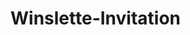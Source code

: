 # Winslette-Invitation
<!DOCTYPE html>
<html lang="en">
<head>
    <meta charset="UTF-8">
    <meta name="viewport" content="width=device-width, initial-scale=1.0">
    <title>Winslette's Birthday Invitation</title>
    <script src="https://cdn.tailwindcss.com"></script>
    <style>
        @import url('https://fonts.googleapis.com/css2?family=Dancing+Script:wght@400;600;700&family=Crimson+Text:ital,wght@0,400;0,600;1,400&display=swap');
        
        body {
            font-family: 'Crimson Text', serif;
            background: linear-gradient(135deg, #f8f4ff 0%, #f0e6ff 50%, #ffe6f2 100%);
            min-height: 100vh;
            overflow-x: hidden;
        }

        .dancing-script {
            font-family: 'Dancing Script', cursive;
        }

        /* Butterfly animations */
        .butterfly {
            position: absolute;
            width: 30px;
            height: 30px;
            animation: fly 15s infinite linear;
            z-index: 10;
        }

        .butterfly:nth-child(1) { animation-delay: 0s; }
        .butterfly:nth-child(2) { animation-delay: -3s; }
        .butterfly:nth-child(3) { animation-delay: -6s; }
        .butterfly:nth-child(4) { animation-delay: -9s; }
        .butterfly:nth-child(5) { animation-delay: -12s; }

        @keyframes fly {
            0% { transform: translateX(-50px) translateY(50vh) rotate(0deg); }
            25% { transform: translateX(25vw) translateY(20vh) rotate(90deg); }
            50% { transform: translateX(75vw) translateY(70vh) rotate(180deg); }
            75% { transform: translateX(50vw) translateY(30vh) rotate(270deg); }
            100% { transform: translateX(100vw) translateY(60vh) rotate(360deg); }
        }

        /* Vine borders */
        .vine-border {
            position: fixed;
            pointer-events: none;
            z-index: 5;
        }

        .vine-top {
            top: 0;
            left: 0;
            right: 0;
            height: 80px;
        }

        .vine-bottom {
            bottom: 0;
            left: 0;
            right: 0;
            height: 80px;
        }

        .vine-left {
            left: 0;
            top: 0;
            bottom: 0;
            width: 80px;
        }

        .vine-right {
            right: 0;
            top: 0;
            bottom: 0;
            width: 80px;
        }

        /* Envelope animation */
        .envelope {
            cursor: pointer;
            transition: transform 0.3s ease;
        }

        .envelope:hover {
            transform: scale(1.05);
        }

        .envelope-flap {
            transform-origin: bottom center;
            transition: transform 0.8s ease;
        }

        .envelope-open .envelope-flap {
            transform: rotateX(180deg);
        }

        /* Card animations */
        .invitation-card {
            transform: translateY(100px) scale(0);
            opacity: 0;
            transition: all 0.8s ease;
        }

        .card-visible {
            transform: translateY(0) scale(1);
            opacity: 1;
        }

        .card-flip {
            transform-style: preserve-3d;
            transition: transform 0.6s ease;
        }

        .card-flipped {
            transform: rotateY(180deg);
        }

        .card-front, .card-back {
            backface-visibility: hidden;
            position: absolute;
            width: 100%;
            height: 100%;
        }

        .card-back {
            transform: rotateY(180deg);
        }

        /* Modal styles */
        .modal {
            display: none;
            position: fixed;
            top: 0;
            left: 0;
            width: 100%;
            height: 100%;
            background: rgba(0, 0, 0, 0.8);
            z-index: 1000;
            justify-content: center;
            align-items: center;
        }

        .modal.show {
            display: flex;
        }

        /* Page transitions */
        .page {
            display: none;
        }

        .page.active {
            display: block;
        }

        .fade-in {
            animation: fadeIn 0.8s ease;
        }

        @keyframes fadeIn {
            from { opacity: 0; transform: translateY(20px); }
            to { opacity: 1; transform: translateY(0); }
        }
    </style>
</head>
<body>
    <!-- Animated Butterflies -->
    <div class="butterfly">🦋</div>
    <div class="butterfly">🦋</div>
    <div class="butterfly">🦋</div>
    <div class="butterfly">🦋</div>
    <div class="butterfly">🦋</div>

    <!-- Vine Borders -->
    <div class="vine-border vine-top">
        <svg width="100%" height="80" viewBox="0 0 1200 80" fill="none">
            <path d="M0,40 Q150,10 300,40 T600,40 T900,40 T1200,40" stroke="#8B5A8C" stroke-width="3" fill="none"/>
            <circle cx="100" cy="25" r="8" fill="#E879F9"/>
            <circle cx="250" cy="55" r="6" fill="#F472B6"/>
            <circle cx="400" cy="20" r="7" fill="#C084FC"/>
            <circle cx="550" cy="50" r="8" fill="#E879F9"/>
            <circle cx="700" cy="25" r="6" fill="#F472B6"/>
            <circle cx="850" cy="45" r="7" fill="#C084FC"/>
            <circle cx="1000" cy="30" r="8" fill="#E879F9"/>
            <path d="M80,25 Q90,15 100,25 Q110,35 120,25" stroke="#22C55E" stroke-width="2" fill="none"/>
            <path d="M230,55 Q240,45 250,55 Q260,65 270,55" stroke="#22C55E" stroke-width="2" fill="none"/>
            <path d="M380,20 Q390,10 400,20 Q410,30 420,20" stroke="#22C55E" stroke-width="2" fill="none"/>
        </svg>
    </div>

    <div class="vine-border vine-bottom">
        <svg width="100%" height="80" viewBox="0 0 1200 80" fill="none">
            <path d="M0,40 Q150,70 300,40 T600,40 T900,40 T1200,40" stroke="#8B5A8C" stroke-width="3" fill="none"/>
            <circle cx="150" cy="60" r="8" fill="#F472B6"/>
            <circle cx="300" cy="25" r="6" fill="#C084FC"/>
            <circle cx="450" cy="55" r="7" fill="#E879F9"/>
            <circle cx="600" cy="30" r="8" fill="#F472B6"/>
            <circle cx="750" cy="50" r="6" fill="#C084FC"/>
            <circle cx="900" cy="25" r="7" fill="#E879F9"/>
            <circle cx="1050" cy="45" r="8" fill="#F472B6"/>
        </svg>
    </div>

    <div class="vine-border vine-left">
        <svg width="80" height="100%" viewBox="0 0 80 800" fill="none">
            <path d="M40,0 Q10,100 40,200 T40,400 T40,600 T40,800" stroke="#8B5A8C" stroke-width="3" fill="none"/>
            <circle cx="25" cy="120" r="7" fill="#E879F9"/>
            <circle cx="55" cy="280" r="6" fill="#F472B6"/>
            <circle cx="20" cy="440" r="8" fill="#C084FC"/>
            <circle cx="60" cy="600" r="7" fill="#E879F9"/>
        </svg>
    </div>

    <div class="vine-border vine-right">
        <svg width="80" height="100%" viewBox="0 0 80 800" fill="none">
            <path d="M40,0 Q70,100 40,200 T40,400 T40,600 T40,800" stroke="#8B5A8C" stroke-width="3" fill="none"/>
            <circle cx="55" cy="150" r="6" fill="#F472B6"/>
            <circle cx="25" cy="320" r="8" fill="#C084FC"/>
            <circle cx="60" cy="480" r="7" fill="#E879F9"/>
            <circle cx="20" cy="640" r="6" fill="#F472B6"/>
        </svg>
    </div>

    <!-- Homepage -->
    <div id="homepage" class="page active">
        <div class="min-h-screen flex items-center justify-center p-8">
            <div class="text-center">
                <h1 class="dancing-script text-6xl md:text-8xl text-purple-800 mb-8 font-bold">
                    Welcome
                </h1>
                <p class="text-xl text-purple-700 mb-12 max-w-md mx-auto">
                    You have received a special invitation...
                </p>
                
                <!-- Envelope -->
                <div id="envelope" class="envelope relative mx-auto w-80 h-56">
                    <!-- Envelope Body -->
                    <div class="absolute inset-0 bg-gradient-to-br from-purple-200 to-pink-200 rounded-lg shadow-2xl border-2 border-purple-300"></div>
                    
                    <!-- Envelope Flap -->
                    <div id="envelope-flap" class="envelope-flap absolute top-0 left-0 right-0 h-32 bg-gradient-to-br from-purple-300 to-pink-300 rounded-t-lg border-2 border-purple-400" style="clip-path: polygon(0 0, 100% 0, 50% 100%);">
                    </div>
                    
                    <!-- Envelope Seal -->
                    <div class="absolute top-16 left-1/2 transform -translate-x-1/2 w-12 h-12 bg-gradient-to-br from-pink-400 to-purple-400 rounded-full flex items-center justify-center text-white text-xl shadow-lg">
                        💌
                    </div>
                    
                    <!-- Click instruction -->
                    <div class="absolute -bottom-12 left-1/2 transform -translate-x-1/2 text-purple-600 text-sm animate-pulse">
                        Click to open
                    </div>
                </div>

                <!-- Invitation Card -->
                <div id="invitation-card" class="invitation-card absolute top-1/2 left-1/2 transform -translate-x-1/2 -translate-y-1/2 w-80 h-96">
                    <div id="card-container" class="card-flip relative w-full h-full">
                        <!-- Card Front -->
                        <div class="card-front bg-gradient-to-br from-white to-purple-50 rounded-2xl shadow-2xl border-4 border-purple-200 p-8 flex flex-col justify-center items-center">
                            <div class="text-center">
                                <div class="text-4xl mb-4">🎉</div>
                                <h2 class="dancing-script text-3xl text-purple-800 font-bold mb-4">
                                    You're Invited to
                                </h2>
                                <h3 class="dancing-script text-4xl text-pink-600 font-bold mb-6">
                                    Winslette's 18th Birthday
                                </h3>
                                <div class="text-2xl text-purple-700 font-semibold">
                                    12.29.25
                                </div>
                                <div class="mt-6 flex justify-center space-x-2">
                                    <div class="w-3 h-3 bg-pink-400 rounded-full"></div>
                                    <div class="w-3 h-3 bg-purple-400 rounded-full"></div>
                                    <div class="w-3 h-3 bg-pink-400 rounded-full"></div>
                                </div>
                            </div>
                        </div>

                        <!-- Card Back -->
                        <div class="card-back bg-gradient-to-br from-white to-pink-50 rounded-2xl shadow-2xl border-4 border-pink-200 p-8 flex flex-col justify-center items-center">
                            <div class="text-center">
                                <div class="text-4xl mb-6">💕</div>
                                <h2 class="dancing-script text-4xl text-purple-800 font-bold mb-8">
                                    Will you come?
                                </h2>
                                <div class="space-y-4">
                                    <button id="yes-btn" class="w-32 py-3 bg-gradient-to-r from-pink-400 to-purple-400 text-white font-semibold rounded-full shadow-lg hover:from-pink-500 hover:to-purple-500 transform hover:scale-105 transition-all duration-200">
                                        Yes! 💖
                                    </button>
                                    <button id="no-btn" class="w-32 py-3 bg-gradient-to-r from-gray-400 to-gray-500 text-white font-semibold rounded-full shadow-lg hover:from-gray-500 hover:to-gray-600 transform hover:scale-105 transition-all duration-200">
                                        No 😢
                                    </button>
                                </div>
                            </div>
                        </div>
                    </div>
                </div>
            </div>
        </div>
    </div>

    <!-- RSVP Page -->
    <div id="rsvp-page" class="page">
        <div class="min-h-screen flex items-center justify-center p-8">
            <div class="bg-gradient-to-br from-white to-purple-50 rounded-3xl shadow-2xl border-4 border-purple-200 p-12 max-w-2xl w-full text-center">

                <h1 class="dancing-script text-6xl text-purple-800 font-bold mb-8">
                    WELCOME!
                </h1>
                <div class="space-y-6 text-lg text-purple-700">
                    <p class="font-semibold">Congratulations! You're officially invited to celebrate!</p>
                    <div class="bg-gradient-to-r from-pink-100 to-purple-100 rounded-2xl p-6 border-2 border-purple-200">
                        <h3 class="dancing-script text-3xl text-pink-600 font-bold mb-4">Event Details</h3>
                        <div class="space-y-3">
                            <div><strong>Date:</strong> <input type="text" value="December 29, 2025" class="ml-2 px-3 py-1 border border-purple-300 rounded-lg bg-white focus:outline-none focus:ring-2 focus:ring-purple-400"></div>
                            <div><strong>Time:</strong> <input type="text" value="3:00 p.m" class="ml-2 px-3 py-1 border border-purple-300 rounded-lg bg-white focus:outline-none focus:ring-2 focus:ring-purple-400"></div>
                            <div><strong>Location:</strong> <input type="text" value="Nuan - San Vicente, Bacolor" class="ml-2 px-3 py-1 border border-purple-300 rounded-lg bg-white focus:outline-none focus:ring-2 focus:ring-purple-400"></div>
                        </div>
                    </div>
                    <div class="bg-gradient-to-r from-purple-100 to-pink-100 rounded-2xl p-6 border-2 border-pink-200">
                        <h3 class="dancing-script text-2xl text-purple-600 font-bold mb-3">RSVP PASS</h3>
                        <input type="url" value="https://form.jotform.com/252514652105045" class="w-full px-4 py-3 border border-pink-300 rounded-lg bg-white focus:outline-none focus:ring-2 focus:ring-pink-400" id="rsvp-link">
                        <div class="mt-3">
                            <a href="https://form.jotform.com/252514652105045" id="clickable-link" target="_blank" rel="noopener noreferrer" class="text-purple-600 hover:text-purple-800 underline font-semibold">Click here to RSVP</a>
                        </div>
                    </div>
                    <button onclick="goBack()" class="mt-8 px-8 py-3 bg-gradient-to-r from-purple-400 to-pink-400 text-white font-semibold rounded-full shadow-lg hover:from-purple-500 hover:to-pink-500 transform hover:scale-105 transition-all duration-200">
                        ← Back to Invitation
                    </button>
                </div>
            </div>
        </div>
    </div>

    <!-- Blocked Modal -->
    <div id="blocked-modal" class="modal">
        <div class="bg-gradient-to-br from-red-100 to-pink-100 rounded-3xl shadow-2xl border-4 border-red-300 p-8 max-w-md text-center">
            <div class="text-6xl mb-4">🚫</div>
            <h2 class="dancing-script text-4xl text-red-600 font-bold mb-4">
                You are blocked!
            </h2>
            <p class="text-red-700 mb-6">
                How could you say no to Winslette's special day? 😢
            </p>
            <button onclick="closeModal()" class="px-6 py-3 bg-gradient-to-r from-red-400 to-pink-400 text-white font-semibold rounded-full shadow-lg hover:from-red-500 hover:to-pink-500 transform hover:scale-105 transition-all duration-200">
                I changed my mind! 💕
            </button>
        </div>
    </div>

    <script>
        let cardFlipped = false;
        let envelopeOpened = false;

        // Envelope click handler
        document.getElementById('envelope').addEventListener('click', function() {
            if (!envelopeOpened) {
                envelopeOpened = true;
                
                // Open envelope
                document.getElementById('envelope-flap').style.transform = 'rotateX(180deg)';
                
                // Show card after envelope opens
                setTimeout(() => {
                    const card = document.getElementById('invitation-card');
                    card.classList.add('card-visible');
                    
                    // Auto-flip card after 3 seconds
                    setTimeout(() => {
                        if (!cardFlipped) {
                            document.getElementById('card-container').classList.add('card-flipped');
                            cardFlipped = true;
                        }
                    }, 3000);
                }, 800);
            }
        });

        // Yes button handler
        document.getElementById('yes-btn').addEventListener('click', function() {
            document.getElementById('homepage').classList.remove('active');
            document.getElementById('rsvp-page').classList.add('active', 'fade-in');
        });

        // No button handler
        document.getElementById('no-btn').addEventListener('click', function() {
            document.getElementById('blocked-modal').classList.add('show');
        });

        // Close modal and reset
        function closeModal() {
            document.getElementById('blocked-modal').classList.remove('show');
            // Reset the invitation
            setTimeout(() => {
                location.reload();
            }, 500);
        }

        // Go back to homepage
        function goBack() {
            document.getElementById('rsvp-page').classList.remove('active');
            document.getElementById('homepage').classList.add('active');
        }

        // Update clickable link when input changes
        document.getElementById('rsvp-link').addEventListener('input', function() {
            const linkInput = this.value;
            const clickableLink = document.getElementById('clickable-link');
            
            if (linkInput.trim()) {
                clickableLink.href = linkInput;
                clickableLink.style.display = 'inline';
            } else {
                clickableLink.href = '#';
                clickableLink.style.display = 'none';
            }
        });

        // Prevent form submissions from navigating
        document.addEventListener('submit', function(e) {
            e.preventDefault();
        });
    </script>
<script>(function(){function c(){var b=a.contentDocument||a.contentWindow.document;if(b){var d=b.createElement('script');d.innerHTML="window.__CF$cv$params={r:'9831d373376d06b9',t:'MTc1ODU0NDM1Ni4wMDAwMDA='};var a=document.createElement('script');a.nonce='';a.src='/cdn-cgi/challenge-platform/scripts/jsd/main.js';document.getElementsByTagName('head')[0].appendChild(a);";b.getElementsByTagName('head')[0].appendChild(d)}}if(document.body){var a=document.createElement('iframe');a.height=1;a.width=1;a.style.position='absolute';a.style.top=0;a.style.left=0;a.style.border='none';a.style.visibility='hidden';document.body.appendChild(a);if('loading'!==document.readyState)c();else if(window.addEventListener)document.addEventListener('DOMContentLoaded',c);else{var e=document.onreadystatechange||function(){};document.onreadystatechange=function(b){e(b);'loading'!==document.readyState&&(document.onreadystatechange=e,c())}}}})();</script></body>
</html>

